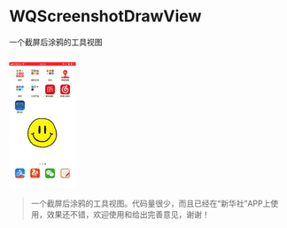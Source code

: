 # WQScreenshotDrawView
一个截屏后涂鸦的工具视图

![截屏涂鸦的动态演示](https://github.com/WQiOS/WQScreenshotDrawView/blob/master/截屏画图.gif?raw=true)


> 一个截屏后涂鸦的工具视图。代码量很少，而且已经在“新华社”APP上使用，效果还不错，欢迎使用和给出完善意见，谢谢！
